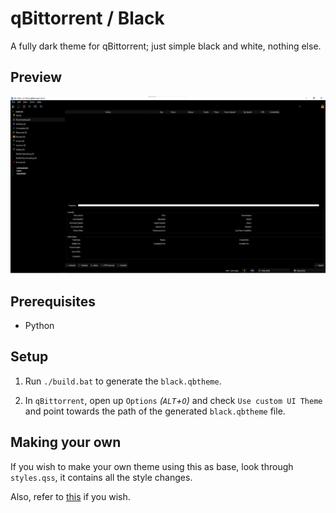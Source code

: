 # qBittorrent / Black

A fully dark theme for qBittorrent; just simple black and white, nothing else.

## Preview

![qBittorrent Black Theme Preview](./preview/client.jpeg "qBittorrent Black Theme Preview")

## Prerequisites

- Python

## Setup

1. Run `./build.bat` to generate the `black.qbtheme`.

2. In `qBittorrent`, open up `Options` _(`ALT`+`O`)_ and check `Use custom UI Theme` and point towards the path of the generated `black.qbtheme` file.

## Making your own

If you wish to make your own theme using this as base, look through `styles.qss`, it contains all the style changes.

Also, refer to [this](https://doc.qt.io/qt-5/stylesheet-reference.html) if you wish.
